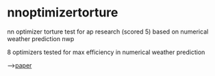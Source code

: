 # nnoptimizertorture
nn optimizer torture test for ap research (scored 5) based on numerical weather prediction nwp

8 optimizers tested for max efficiency in numerical weather prediction

-->[paper](https://docs.google.com/document/d/1-LHew4aeFPC1RlGKK24HXrzt2HB_PC1elHSRA-4Isiw/edit?usp=sharing "cb no name version")
